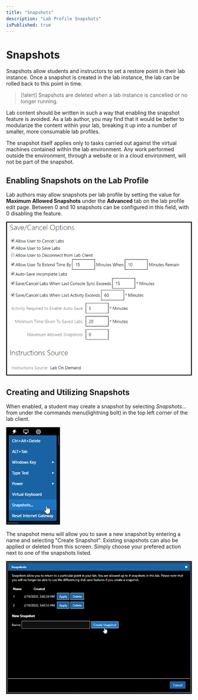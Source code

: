 ```yaml
---
title: "Snapshots"
description: "Lab Profile Snapshots"
isPublished: true
---
```


# Snapshots

Snapshots allow students and instructors to set a restore point in their lab instance. Once a snapshot is created in the lab instance, the lab can be rolled back to this point in time. 

>[!alert] Snapshots are deleted when a lab instance is cancelled or no longer running.

 Lab content should be written in such a way that enabling the snapshot feature is avoided. As a lab author, you may find that it would be better to modularize the content within your lab, breaking it up into a number of smaller, more consumable lab profiles.

The snapshot itself applies only to tasks carried out against the virtual machines contained within the lab environment. Any work performed outside the environment, through a website or in a cloud environment, will not be part of the snapshot.

## Enabling Snapshots on the Lab Profile

Lab authors may allow snapshots per lab profile by setting the value for **Maximum Allowed Snapshots** under the **Advanced** tab on the lab profile edit page. Between 0 and 10 snapshots can be configured in this field, with 0 disabling the feature. 

![Enable Snapshots on Lab Profile](images/enable-snapshots.png)

## Creating and Utilizing Snapshots

When enabled, a student may create a snapshot by selecting *Snapshots...* from under the commands menu(lightning bolt) in the top left corner of the lab client. 

![Snapshot Menu Item](images/snapshot-menu-item.png)

The snapshot menu will allow you to save a new snapshot by entering a name and selecting "Create Snapshot". Existing snapshots can also be applied or deleted from this screen. Simply choose your prefered action next to one of the snapshots listed.

![Snapshot Menu ](images/snapshot-menu.png)
